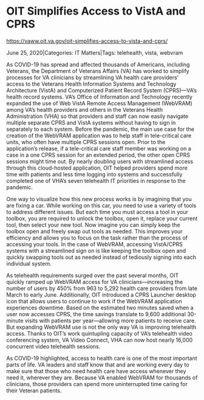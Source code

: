 # OIT Simplifies Access to VistA and CPRS

https://vaww.oit.va.gov/oit-simplifies-access-to-vista-and-cprs/

June 25, 2020|Categories: IT Matters|Tags: telehealth, vista, webvram

As COVID-19 has spread and affected thousands of Americans, including Veterans, the Department of Veterans Affairs (VA) has worked to simplify processes for VA clinicians by streamlining VA health care providers’ access to the Veterans Health Information Systems and Technology Architecture (VistA) and Computerized Patient Record System (CPRS)—VA’s health record systems. VA’s Office of Information and Technology recently expanded the use of Web VistA Remote Access Management (WebVRAM) among VA’s health providers and others in the Veterans Health Administration (VHA) so that providers and staff can now easily navigate multiple separate CPRS and VistA systems without having to sign in separately to each system. Before the pandemic, the main use case for the creation of the WebVRAM application was to help staff in tele-critical care units, who often have multiple CPRS sessions open. Prior to the application’s release, if a tele-critical care staff member was working on a case in a one CPRS session for an extended period, the other open CPRS sessions might time out. By nearly doubling users with streamlined access through this cloud-hosted application, OIT helped providers spend more time with patients and less time logging into systems and successfully completed one of VHA’s seven telehealth IT priorities in response to the pandemic.

One way to visualize how this new process works is by imagining that you are fixing a car. While working on this car, you need to use a variety of tools to address different issues. But each time you must access a tool in your toolbox, you are required to unlock the toolbox, open it, replace your current tool, then select your new tool. Now imagine you can simply keep the toolbox open and freely swap out tools as needed. This improves your efficiency and allows you to focus on the task rather than the process of accessing your tools. In the case of WebVRAM, accessing VistA/CPRS systems with a streamlined sign on is like keeping the toolbox open and quickly swapping tools out as needed instead of tediously signing into each individual system.

As telehealth requirements surged over the past several months, OIT quickly ramped up WebVRAM access for VA clinicians—increasing the number of users by 450% from 963 to 5,292 health care providers from late March to early June. Additionally, OIT introduced a CPRS Launcher desktop icon that allows users to continue to work if the WebVRAM application experiences downtime. Based on the estimated two minutes saved when a user now accesses CPRS, the time savings translate to 9,600 additional 30-minute visits with patients per year—allowing more patients to receive care. But expanding WebVRAM use is not the only way VA is improving telehealth access. Thanks to OIT’s work quintupling capacity of VA’s telehealth video conferencing system, VA Video Connect, VHA can now host nearly 16,000 concurrent video telehealth sessions.

As COVID-19 highlighted, access to health care is one of the most important parts of life. VA leaders and staff know that and are working every day to make sure that those who need health care have access whenever they need it, wherever they are. Because VA enabled WebVRAM for thousands of clinicians, those providers can spend more uninterrupted time caring for their Veteran patients.
